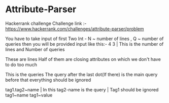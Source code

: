 # Attribute-Parser
Hackerrank challenge
Challenge link :- https://www.hackerrank.com/challenges/attribute-parser/problem

You have to take input of first Two Int - N ~ number of lines , Q ~ number of queries
then you will be provided input like this:-
4 3 | This is the number of lines and Number of queries

These are lines
Half of them are closing attributes on which we don't have to do too much
<tag1 value = "HelloWorld"> 
<tag2 name = "Name1">
</tag2>
</tag1>

This is the queries
The query after the last dot(If there) is the main query before that everything should be ignored

tag1.tag2~name | In this tag2-name is the query  | Tag1 should be ignored
tag1~name
tag1~value
